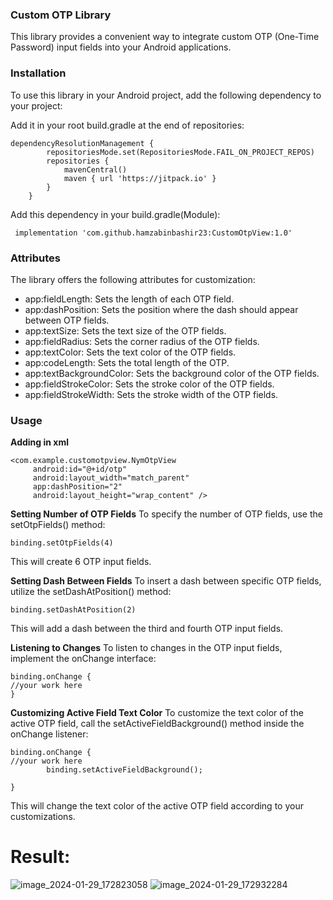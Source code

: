 ### **Custom OTP Library**
This library provides a convenient way to integrate custom OTP (One-Time Password) input fields into your Android applications.

### **Installation**
To use this library in your Android project, add the following dependency to your project:

Add it in your root build.gradle at the end of repositories:
```
dependencyResolutionManagement {
		repositoriesMode.set(RepositoriesMode.FAIL_ON_PROJECT_REPOS)
		repositories {
			mavenCentral()
			maven { url 'https://jitpack.io' }
		}
	}
```

Add this dependency in your build.gradle(Module):
```
 implementation 'com.github.hamzabinbashir23:CustomOtpView:1.0'
```

### **Attributes**
The library offers the following attributes for customization:

- app:fieldLength: Sets the length of each OTP field.
- app:dashPosition: Sets the position where the dash should appear between OTP fields.
- app:textSize: Sets the text size of the OTP fields.
- app:fieldRadius: Sets the corner radius of the OTP fields.
- app:textColor: Sets the text color of the OTP fields.
- app:codeLength: Sets the total length of the OTP.
- app:textBackgroundColor: Sets the background color of the OTP fields.
- app:fieldStrokeColor: Sets the stroke color of the OTP fields.
- app:fieldStrokeWidth: Sets the stroke width of the OTP fields.

### **Usage**

**Adding in xml**
```
<com.example.customotpview.NymOtpView
     android:id="@+id/otp"
     android:layout_width="match_parent"
     app:dashPosition="2"
     android:layout_height="wrap_content" />
```

**Setting Number of OTP Fields**
To specify the number of OTP fields, use the setOtpFields() method:

```
binding.setOtpFields(4)
```
This will create 6 OTP input fields.

**Setting Dash Between Fields**
To insert a dash between specific OTP fields, utilize the setDashAtPosition() method:

```
binding.setDashAtPosition(2)
```
This will add a dash between the third and fourth OTP input fields.

**Listening to Changes**
To listen to changes in the OTP input fields, implement the onChange interface:

```
binding.onChange {
//your work here
}
```
**Customizing Active Field Text Color**
To customize the text color of the active OTP field, call the setActiveFieldBackground() method inside the onChange listener:

```
binding.onChange {
//your work here
        binding.setActiveFieldBackground();

}
```

This will change the text color of the active OTP field according to your customizations.

# **Result:**

![image_2024-01-29_172823058](https://github.com/hamzabinbashir23/CustomOtp/assets/60214407/244b0e92-0e55-4137-8c52-8c216e877e14)
![image_2024-01-29_172932284](https://github.com/hamzabinbashir23/CustomOtp/assets/60214407/102e0156-3f8b-402f-97c4-0198030a8fe2)
